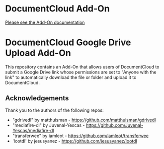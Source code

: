 
# DocumentCloud Add-On

[Please see the Add-On documentation](https://github.com/MuckRock/documentcloud-hello-world-addon/wiki/)

# DocumentCloud Google Drive Upload Add-On

This repository contains an Add-On that allows users of DocumentCloud to submit a Google Drive link whose permissions are set to "Anyone with the link" to automatically download the file or folder and upload it to DocumentCloud. 

 ## Acknowledgements 
 
Thank you to the authors of the following repos:
- "gdrivedl" by matthuisman - https://github.com/matthuisman/gdrivedl
- "mediafire-dl" by Juvenal-Yescas - https://github.com/Juvenal-Yescas/mediafire-dl
- "transferwee" by iamleot - https://github.com/iamleot/transferwee
- 'lootdl' by jesusyanez - https://github.com/jesusyanez/lootdl
